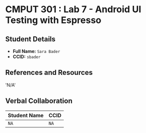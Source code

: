 # CMPUT 301 : Lab 7 - Android UI Testing with Espresso

## Student Details

- **Full Name:** `Sara Bader`
- **CCID:** `sbader`

## References and Resources
'N/A'

## Verbal Collaboration

| Student Name | CCID     |
| ------------ | -------- |
| `NA` | `NA` |
